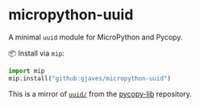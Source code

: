 # micropython-uuid

A minimal `uuid` module for MicroPython and Pycopy.

📦 Install via `mip`:

```python
import mip
mip.install("github:gjaves/micropython-uuid")
```

This is a mirror of [`uuid/`](https://github.com/gjaves/pycopy-lib/tree/master/uuid) from the [pycopy-lib](https://github.com/gjaves/pycopy-lib) repository.
